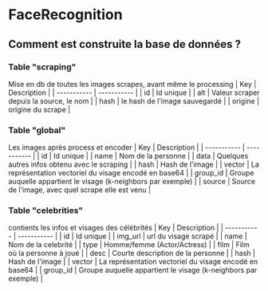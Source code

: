 # FaceRecognition

## Comment est construite la base de données ?
### Table "scraping"
Mise en db de toutes les images scrapes, avant même le processing
| Key | Description |
| ----------- | ----------- |
| id | Id unique |
| alt | Valeur scraper depuis la source, le nom |
| hash | le hash de l'image sauvegardé |
| origine | origine du scrape |

### Table "global"
Les images après process et encoder
| Key | Description |
| ----------- | ----------- |
| id | Id unique |
| name | Nom de la personne |
| data | Quelques autres infos obtenu avec le scraping |
| hash | Hash de l'image |
| vector | La représentation vectoriel du visage encodé en base64 |
| group_id | Groupe auquelle appartient le visage (k-neighbors par exemple) |
| source | Source de l'image, avec quel scrape elle est venu |

### Table "celebrities"
contients les infos et visages des célébrités
| Key | Description |
| ----------- | ----------- |
| id | Id unique |
| img_url | url du visage scrapé |
| name | Nom de la celebrité |
| type | Homme/femme (Actor/Actress) |
| film | Film où la personne à joué |
| desc | Courte description de la personne |
| hash | Hash de l'image |
| vector | La représentation vectoriel du visage encodé en base64 |
| group_id | Groupe auquelle appartient le visage (k-neighbors par exemple) |